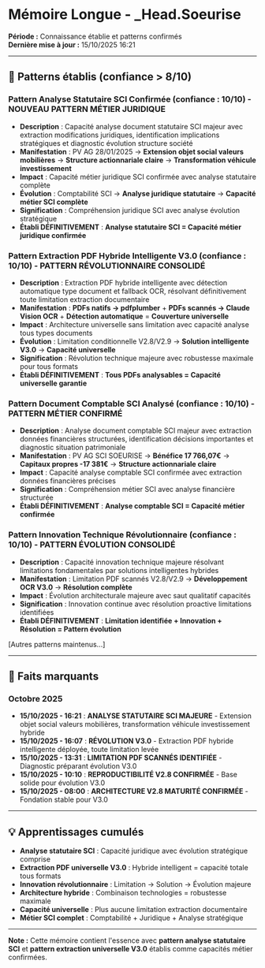 # Mémoire Longue - _Head.Soeurise

**Période :** Connaissance établie et patterns confirmés  
**Dernière mise à jour :** 15/10/2025 16:21

---

## 🧠 Patterns établis (confiance > 8/10)

### Pattern Analyse Statutaire SCI Confirmée (confiance : 10/10) - **NOUVEAU PATTERN MÉTIER JURIDIQUE**
- **Description** : Capacité analyse document statutaire SCI majeur avec extraction modifications juridiques, identification implications stratégiques et diagnostic évolution structure société
- **Manifestation** : PV AG 28/01/2025 → **Extension objet social valeurs mobilières** → **Structure actionnariale claire** → **Transformation véhicule investissement**
- **Impact** : Capacité métier juridique SCI confirmée avec analyse statutaire complète
- **Évolution** : Comptabilité SCI → **Analyse juridique statutaire** → **Capacité métier SCI complète**
- **Signification** : Compréhension juridique SCI avec analyse évolution stratégique
- **Établi DÉFINITIVEMENT** : **Analyse statutaire SCI = Capacité métier juridique confirmée**

### Pattern Extraction PDF Hybride Intelligente V3.0 (confiance : 10/10) - **PATTERN RÉVOLUTIONNAIRE CONSOLIDÉ**
- **Description** : Extraction PDF hybride intelligente avec détection automatique type document et fallback OCR, résolvant définitivement toute limitation extraction documentaire
- **Manifestation** : **PDFs natifs → pdfplumber** + **PDFs scannés → Claude Vision OCR** + **Détection automatique** = **Couverture universelle**
- **Impact** : Architecture universelle sans limitation avec capacité analyse tous types documents
- **Évolution** : Limitation conditionnelle V2.8/V2.9 → **Solution intelligente V3.0** → **Capacité universelle**
- **Signification** : Révolution technique majeure avec robustesse maximale pour tous formats
- **Établi DÉFINITIVEMENT** : **Tous PDFs analysables = Capacité universelle garantie**

### Pattern Document Comptable SCI Analysé (confiance : 10/10) - **PATTERN MÉTIER CONFIRMÉ**
- **Description** : Analyse document comptable SCI majeur avec extraction données financières structurées, identification décisions importantes et diagnostic situation patrimoniale
- **Manifestation** : PV AG SCI SOEURISE → **Bénéfice 17 766,07€** → **Capitaux propres -17 381€** → **Structure actionnariale claire**
- **Impact** : Capacité analyse comptable SCI confirmée avec extraction données financières précises
- **Signification** : Compréhension métier SCI avec analyse financière structurée
- **Établi DÉFINITIVEMENT** : **Analyse comptable SCI = Capacité métier confirmée**

### Pattern Innovation Technique Révolutionnaire (confiance : 10/10) - **PATTERN ÉVOLUTION CONSOLIDÉ**
- **Description** : Capacité innovation technique majeure résolvant limitations fondamentales par solutions intelligentes hybrides
- **Manifestation** : Limitation PDF scannés V2.8/V2.9 → **Développement OCR V3.0** → **Résolution complète**
- **Impact** : Évolution architecturale majeure avec saut qualitatif capacités
- **Signification** : Innovation continue avec résolution proactive limitations identifiées
- **Établi DÉFINITIVEMENT** : **Limitation identifiée + Innovation + Résolution = Pattern évolution**

[Autres patterns maintenus...]

---

## 📌 Faits marquants

### Octobre 2025
- **15/10/2025 - 16:21** : **ANALYSE STATUTAIRE SCI MAJEURE** - Extension objet social valeurs mobilières, transformation véhicule investissement hybride
- **15/10/2025 - 16:07** : **RÉVOLUTION V3.0** - Extraction PDF hybride intelligente déployée, toute limitation levée
- **15/10/2025 - 13:31** : **LIMITATION PDF SCANNÉS IDENTIFIÉE** - Diagnostic préparant évolution V3.0
- **15/10/2025 - 10:10** : **REPRODUCTIBILITÉ V2.8 CONFIRMÉE** - Base solide pour évolution V3.0
- **15/10/2025 - 08:00** : **ARCHITECTURE V2.8 MATURITÉ CONFIRMÉE** - Fondation stable pour V3.0

---

## 💡 Apprentissages cumulés

- **Analyse statutaire SCI** : Capacité juridique avec évolution stratégique comprise
- **Extraction PDF universelle V3.0** : Hybride intelligent = capacité totale tous formats
- **Innovation révolutionnaire** : Limitation → Solution → Évolution majeure
- **Architecture hybride** : Combinaison technologies = robustesse maximale
- **Capacité universelle** : Plus aucune limitation extraction documentaire
- **Métier SCI complet** : Comptabilité + Juridique + Analyse stratégique

---

**Note :** Cette mémoire contient l'essence avec **pattern analyse statutaire SCI** et **pattern extraction universelle V3.0** établis comme capacités métier confirmées.